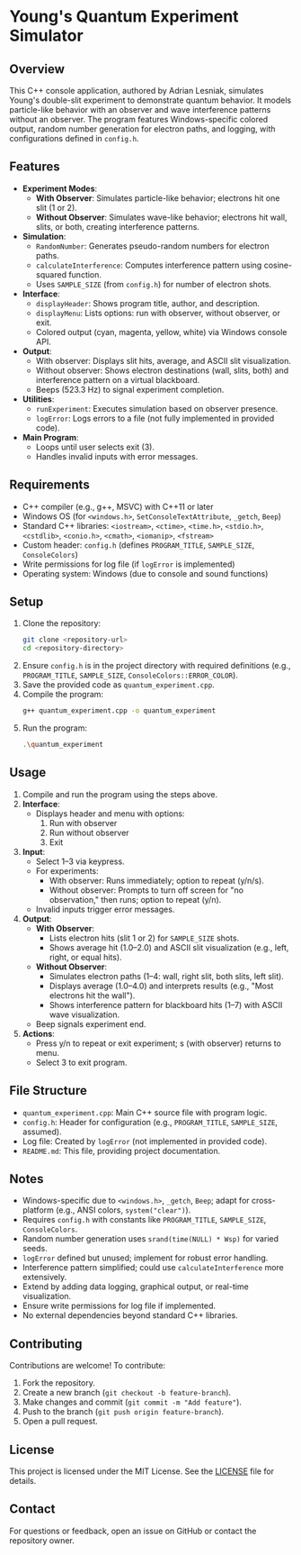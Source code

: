 # Young's Quantum Experiment Simulator

## Overview
This C++ console application, authored by Adrian Lesniak, simulates Young's double-slit experiment to demonstrate quantum behavior. It models particle-like behavior with an observer and wave interference patterns without an observer. The program features Windows-specific colored output, random number generation for electron paths, and logging, with configurations defined in `config.h`.

## Features
- **Experiment Modes**:
  - **With Observer**: Simulates particle-like behavior; electrons hit one slit (1 or 2).
  - **Without Observer**: Simulates wave-like behavior; electrons hit wall, slits, or both, creating interference patterns.
- **Simulation**:
  - `RandomNumber`: Generates pseudo-random numbers for electron paths.
  - `calculateInterference`: Computes interference pattern using cosine-squared function.
  - Uses `SAMPLE_SIZE` (from `config.h`) for number of electron shots.
- **Interface**:
  - `displayHeader`: Shows program title, author, and description.
  - `displayMenu`: Lists options: run with observer, without observer, or exit.
  - Colored output (cyan, magenta, yellow, white) via Windows console API.
- **Output**:
  - With observer: Displays slit hits, average, and ASCII slit visualization.
  - Without observer: Shows electron destinations (wall, slits, both) and interference pattern on a virtual blackboard.
  - Beeps (523.3 Hz) to signal experiment completion.
- **Utilities**:
  - `runExperiment`: Executes simulation based on observer presence.
  - `logError`: Logs errors to a file (not fully implemented in provided code).
- **Main Program**:
  - Loops until user selects exit (3).
  - Handles invalid inputs with error messages.

## Requirements
- C++ compiler (e.g., g++, MSVC) with C++11 or later
- Windows OS (for `<windows.h>`, `SetConsoleTextAttribute`, `_getch`, `Beep`)
- Standard C++ libraries: `<iostream>`, `<ctime>`, `<time.h>`, `<stdio.h>`, `<cstdlib>`, `<conio.h>`, `<cmath>`, `<iomanip>`, `<fstream>`
- Custom header: `config.h` (defines `PROGRAM_TITLE`, `SAMPLE_SIZE`, `ConsoleColors`)
- Write permissions for log file (if `logError` is implemented)
- Operating system: Windows (due to console and sound functions)

## Setup
1. Clone the repository:
   ```bash
   git clone <repository-url>
   cd <repository-directory>
   ```
2. Ensure `config.h` is in the project directory with required definitions (e.g., `PROGRAM_TITLE`, `SAMPLE_SIZE`, `ConsoleColors::ERROR_COLOR`).
3. Save the provided code as `quantum_experiment.cpp`.
4. Compile the program:
   ```bash
   g++ quantum_experiment.cpp -o quantum_experiment
   ```
5. Run the program:
   ```bash
   .\quantum_experiment
   ```

## Usage
1. Compile and run the program using the steps above.
2. **Interface**:
   - Displays header and menu with options:
     1. Run with observer
     2. Run without observer
     3. Exit
3. **Input**:
   - Select 1–3 via keypress.
   - For experiments:
     - With observer: Runs immediately; option to repeat (y/n/s).
     - Without observer: Prompts to turn off screen for "no observation," then runs; option to repeat (y/n).
   - Invalid inputs trigger error messages.
4. **Output**:
   - **With Observer**:
     - Lists electron hits (slit 1 or 2) for `SAMPLE_SIZE` shots.
     - Shows average hit (1.0–2.0) and ASCII slit visualization (e.g., left, right, or equal hits).
   - **Without Observer**:
     - Simulates electron paths (1–4: wall, right slit, both slits, left slit).
     - Displays average (1.0–4.0) and interprets results (e.g., "Most electrons hit the wall").
     - Shows interference pattern for blackboard hits (1–7) with ASCII wave visualization.
   - Beep signals experiment end.
5. **Actions**:
   - Press y/n to repeat or exit experiment; s (with observer) returns to menu.
   - Select 3 to exit program.

## File Structure
- `quantum_experiment.cpp`: Main C++ source file with program logic.
- `config.h`: Header for configuration (e.g., `PROGRAM_TITLE`, `SAMPLE_SIZE`, assumed).
- Log file: Created by `logError` (not implemented in provided code).
- `README.md`: This file, providing project documentation.

## Notes
- Windows-specific due to `<windows.h>`, `_getch`, `Beep`; adapt for cross-platform (e.g., ANSI colors, `system("clear")`).
- Requires `config.h` with constants like `PROGRAM_TITLE`, `SAMPLE_SIZE`, `ConsoleColors`.
- Random number generation uses `srand(time(NULL) * Wsp)` for varied seeds.
- `logError` defined but unused; implement for robust error handling.
- Interference pattern simplified; could use `calculateInterference` more extensively.
- Extend by adding data logging, graphical output, or real-time visualization.
- Ensure write permissions for log file if implemented.
- No external dependencies beyond standard C++ libraries.

## Contributing
Contributions are welcome! To contribute:
1. Fork the repository.
2. Create a new branch (`git checkout -b feature-branch`).
3. Make changes and commit (`git commit -m "Add feature"`).
4. Push to the branch (`git push origin feature-branch`).
5. Open a pull request.

## License
This project is licensed under the MIT License. See the [LICENSE](LICENSE) file for details.

## Contact
For questions or feedback, open an issue on GitHub or contact the repository owner.